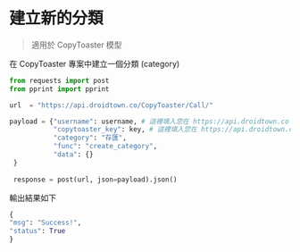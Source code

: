 # 建立新的分類

> 適用於 CopyToaster 模型

在 CopyToaster 專案中建立一個分類 (category)

```python
from requests import post
from pprint import pprint

url  = "https://api.droidtown.co/CopyToaster/Call/"

payload = {"username": username, # 這裡填入您在 https://api.droidtown.co 使用的帳號 email。
           "copytoaster_key": key, # 這裡填入您在 https://api.droidtown.co 登入後取得的 copytoaster_key。
           "category": "存匯",
           "func": "create_category",
           "data": {}
 }
 
 response = post(url, json=payload).json()
```

輸出結果如下

```python
{
"msg": "Success!", 
"status": True
}
```
